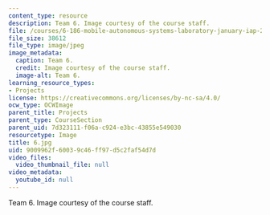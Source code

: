 ```yaml
---
content_type: resource
description: Team 6. Image courtesy of the course staff.
file: /courses/6-186-mobile-autonomous-systems-laboratory-january-iap-2005/9009962f60039c46ff97d5c2faf54d7d_6.jpg
file_size: 38612
file_type: image/jpeg
image_metadata:
  caption: Team 6.
  credit: Image courtesy of the course staff.
  image-alt: Team 6.
learning_resource_types:
- Projects
license: https://creativecommons.org/licenses/by-nc-sa/4.0/
ocw_type: OCWImage
parent_title: Projects
parent_type: CourseSection
parent_uid: 7d323111-f06a-c924-e3bc-43855e549030
resourcetype: Image
title: 6.jpg
uid: 9009962f-6003-9c46-ff97-d5c2faf54d7d
video_files:
  video_thumbnail_file: null
video_metadata:
  youtube_id: null
---
```

Team 6. Image courtesy of the course staff.